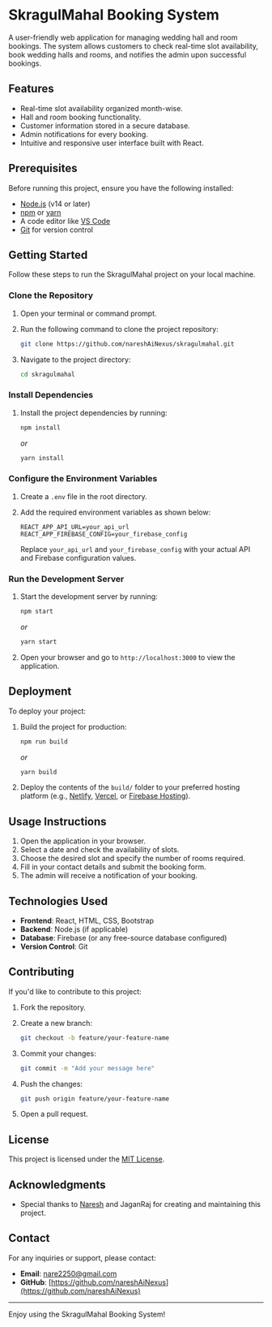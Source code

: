 # SkragulMahal Booking System

A user-friendly web application for managing wedding hall and room bookings. The system allows customers to check real-time slot availability, book wedding halls and rooms, and notifies the admin upon successful bookings.

## Features

- Real-time slot availability organized month-wise.
- Hall and room booking functionality.
- Customer information stored in a secure database.
- Admin notifications for every booking.
- Intuitive and responsive user interface built with React.

## Prerequisites

Before running this project, ensure you have the following installed:

- [Node.js](https://nodejs.org/) (v14 or later)
- [npm](https://www.npmjs.com/) or [yarn](https://yarnpkg.com/)
- A code editor like [VS Code](https://code.visualstudio.com/)
- [Git](https://git-scm.com/) for version control

## Getting Started

Follow these steps to run the SkragulMahal project on your local machine.

### Clone the Repository

1. Open your terminal or command prompt.
2. Run the following command to clone the project repository:

   ```bash
   git clone https://github.com/nareshAiNexus/skragulmahal.git
   ```

3. Navigate to the project directory:

   ```bash
   cd skragulmahal
   ```

### Install Dependencies

1. Install the project dependencies by running:

   ```bash
   npm install
   ```

   *or*

   ```bash
   yarn install
   ```

### Configure the Environment Variables

1. Create a `.env` file in the root directory.
2. Add the required environment variables as shown below:

   ```env
   REACT_APP_API_URL=your_api_url
   REACT_APP_FIREBASE_CONFIG=your_firebase_config
   ```

   Replace `your_api_url` and `your_firebase_config` with your actual API and Firebase configuration values.

### Run the Development Server

1. Start the development server by running:

   ```bash
   npm start
   ```

   *or*

   ```bash
   yarn start
   ```

2. Open your browser and go to `http://localhost:3000` to view the application.

## Deployment

To deploy your project:

1. Build the project for production:

   ```bash
   npm run build
   ```

   *or*

   ```bash
   yarn build
   ```

2. Deploy the contents of the `build/` folder to your preferred hosting platform (e.g., [Netlify](https://www.netlify.com/), [Vercel](https://vercel.com/), or [Firebase Hosting](https://firebase.google.com/docs/hosting)).

## Usage Instructions

1. Open the application in your browser.
2. Select a date and check the availability of slots.
3. Choose the desired slot and specify the number of rooms required.
4. Fill in your contact details and submit the booking form.
5. The admin will receive a notification of your booking.

## Technologies Used

- **Frontend**: React, HTML, CSS, Bootstrap
- **Backend**: Node.js (if applicable)
- **Database**: Firebase (or any free-source database configured)
- **Version Control**: Git

## Contributing

If you'd like to contribute to this project:

1. Fork the repository.
2. Create a new branch:

   ```bash
   git checkout -b feature/your-feature-name
   ```

3. Commit your changes:

   ```bash
   git commit -m "Add your message here"
   ```

4. Push the changes:

   ```bash
   git push origin feature/your-feature-name
   ```

5. Open a pull request.

## License

This project is licensed under the [MIT License](LICENSE).

## Acknowledgments

- Special thanks to [Naresh](https://github.com/nareshAiNexus) and JaganRaj for creating and maintaining this project.

## Contact

For any inquiries or support, please contact:

- **Email**: [nare2250@gmail.com](mailto:nare2250@gmail.com.com)
- **GitHub**: [https://github.com/nareshAiNexus](https://github.com/nareshAiNexus)

---

Enjoy using the SkragulMahal Booking System!
